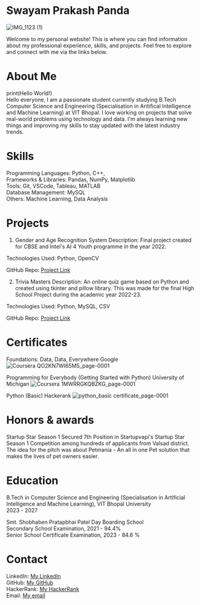 # Swayam Prakash Panda
![IMG_1123 (1)](https://github.com/user-attachments/assets/797e59aa-9554-42bc-8425-a8ee440d7cf2)

Welcome to my personal website! This is where you can find information about my professional experience, skills, and projects. Feel free to explore and connect with me via the links below.

# About Me    
print(Hello World!)  
Hello everyone, I am a passionate student currently studying B.Tech Computer Science and Engineering (Specialisation in Aritifical Intelligence and Machine Learning) at VIT Bhopal. I love working on projects that solve real-world problems using technology and data. I'm always learning new things and improving my skills to stay updated with the latest industry trends.

# Skills
Programming Languages: Python, C++,   
Frameworks & Libraries: Pandas, NumPy, Matplotlib  
Tools: Git, VSCode, Tableau, MATLAB  
Database Management: MySQL  
Others: Machine Learning, Data Analysis  

# Projects
1. Gender and Age Recognition System
Description: Final project created for CBSE and Intel's AI 4 Youth programme in the year 2022.

Technologies Used: Python, OpenCV

GitHub Repo: [Project Link](https://github.com/Swayam200/Intel-AI-4-Youth-Project)

2. Trivia Masters
Description: An online quiz game based on Python and created using tkinter and pillow library. This was made for the final High School Project during the academic year 2022-23.

Technologies Used: Python, MySQL, CSV

GitHub Repo: [Project Link](https://github.com/Swayam200/Trivia-MastersAn)

# Certificates
Foundations: Data, Data, Everywhere
Google
![Coursera QO2KN7WI65M5_page-0001](https://github.com/user-attachments/assets/c7a75365-6a7c-4c6c-9cc9-ebad7d2cdf94)

  
Programming for Everybody (Getting Started with Python)
University of Michigan 
![Coursera 1MWRRGKQBZKG_page-0001](https://github.com/user-attachments/assets/6ac7dca8-4128-4a06-abd9-96054418a2fc)

  
Python (Basic) 
Hackerank
![python_basic certificate_page-0001](https://github.com/user-attachments/assets/f0660313-6247-4854-b10e-ea883b7521d9)

  

# Honors & awards
Startup Star Season 1
Secured 7th Position in Startupvapi's Startup Star Season 1 Competition among hundreds of applicants from Valsad district.
The idea for the pitch was about Petmania - An all in one Pet solution that makes the lives of pet owners easier.

# Education
B.Tech in Computer Science and Engineering (Specialisation in Artificial Intelligence and Machine Learning), VIT Bhopal University  
2023 - 2027

Smt. Shobhaben Pratapbhai Patel Day Boarding School  
Secondary School Examination, 2021 - 94.4%  
Senior School Certificate Examination, 2023 - 84.6 %

# Contact
LinkedIn: [My LinkedIn](https://www.linkedin.com/in/swayam200/)  
GitHub: [My GitHub](https://github.com/Swayam200)  
HackerRank: [My HackerRank](https://www.hackerrank.com/profile/swayam200)  
Email: [My email](mailto:swayam.panda200@gmail.com)
